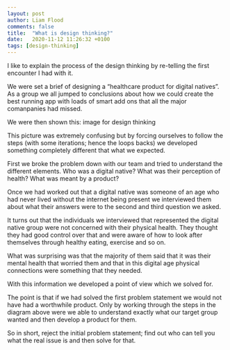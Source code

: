 ```yaml
---
layout: post
author: Liam Flood
comments: false
title:  "What is design thinking?"
date:   2020-11-12 11:26:32 +0100
tags: [design-thinking]
---
```

I like to explain the process of the design thinking by re-telling the first encounter I had with it.

We were set a brief of designing a “healthcare product for digital natives”. As a group we all jumped to conclusions about how we could create the best running app with loads of smart add ons that all the major comanpanies had missed.

We were then shown this:
image for design thinking

This picture was extremely confusing but by forcing ourselves to follow the steps (with some iterations; hence the loops backs) we developed something completely different that what we expected.

First we broke the problem down with our team and tried to understand the different elements. Who was a digital native? What was their perception of health? What was meant by a product?

Once we had worked out that a digital native was someone of an age who had never lived without the internet being present we interviewed them about what their answers were to the second and third question we asked.

It turns out that the individuals we interviewed that represented the digital native group were not concerned with their physical health. They thought they had good control over that and were aware of how to look after themselves through healthy eating, exercise and so on.

What was surprising was that the majority of them said that it was their mental health that worried them and that in this digital age physical connections were something that they needed.

With this information we developed a point of view which we solved for.

The point is that if we had solved the first problem statement we would not have had a worthwhile product. Only by working through the steps in the diagram above were we able to understand exactly what our target group wanted and then develop a product for them.

So in short, reject the initial problem statement; find out who can tell you what the real issue is and then solve for that.
